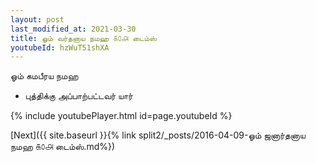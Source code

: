 ```yaml
---
layout: post
last_modified_at: 2021-03-30
title: ஓம் வர்தனாய நமஹ ௧௦௮ டைம்ஸ்
youtubeId: hzWuT51shXA
---
```

 
 
 ஓம் கமபீரய நமஹ  
 
 -  புத்திக்கு அப்பாற்பட்டவர் யார் 
 
  
 
  
 
 
 
 
 
 


{% include youtubePlayer.html id=page.youtubeId %}
 
[Next]({{ site.baseurl }}{% link  split2/_posts/2016-04-09-ஓம் ஜனார்தனாய நமஹ ௧௦௮ டைம்ஸ்.md%})
 
